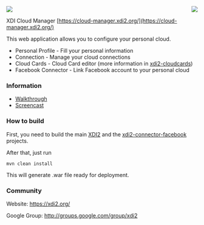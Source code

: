 <a href="http://projectdanube.org/" target="_blank"><img src="http://projectdanube.github.com/xdi2/images/projectdanube_logo.png" align="right"></a>
<img src="http://projectdanube.github.com/xdi2/images/logo64.png"><br>

XDI Cloud Manager [https://cloud-manager.xdi2.org/](https://cloud-manager.xdi2.org/)

This web application allows you to configure your personal cloud.

* Personal Profile - Fill your personal information
* Connection - Manage your cloud connections
* Cloud Cards - Cloud Card editor (more information in [xdi2-cloudcards](https://github.com/projectdanube/xdi2-cloudcards))
* Facebook Connector - Link Facebook account to your personal cloud

### Information

* [Walkthrough](https://github.com/projectdanube/xdi2-manager/wiki/Walkthrough)
* [Screencast](https://github.com/projectdanube/xdi2-manager/wiki/Screencast)

### How to build

First, you need to build the main [XDI2](https://github.com/projectdanube/xdi2) and the [xdi2-connector-facebook](https://github.com/projectdanube/xdi2-connector-facebook) projects.

After that, just run

    mvn clean install

This will generate .war file ready for deployment.

### Community

Website: https://xdi2.org/

Google Group: http://groups.google.com/group/xdi2
